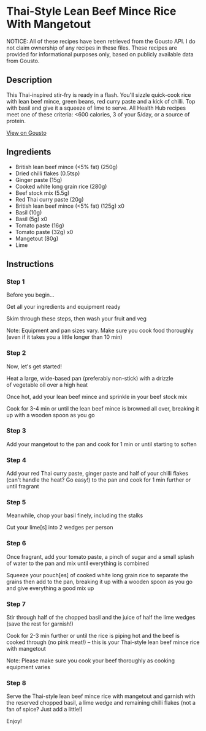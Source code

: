# Thai-Style Lean Beef Mince Rice With Mangetout

NOTICE: All of these recipes have been retrieved from the Gousto API. I do not claim ownership of any recipes in these files. These recipes are provided for informational purposes only, based on publicly available data from Gousto.

## Description

This Thai-inspired stir-fry is ready in a flash. You'll sizzle quick-cook rice with lean beef mince, green beans, red curry paste and a kick of chilli. Top with basil and give it a squeeze of lime to serve. All Health Hub recipes meet one of these criteria: <600 calories, 3 of your 5/day, or a source of protein.

[View on Gousto](https://www.gousto.co.uk/recipes/cookbook/thai-lean-beef-rice-with-mangetout)

## Ingredients

- British lean beef mince (<5% fat) (250g)
- Dried chilli flakes (0.5tsp)
- Ginger paste (15g)
- Cooked white long grain rice (280g)
- Beef stock mix (5.5g)
- Red Thai curry paste (20g)
- British lean beef mince (<5% fat) (125g) x0
- Basil (10g)
- Basil (5g) x0
- Tomato paste (16g)
- Tomato paste (32g) x0
- Mangetout (80g)
- Lime

## Instructions


### Step 1

Before you begin...

Get all your ingredients and equipment ready

Skim through these steps, then wash your fruit and veg

Note: Equipment and pan sizes vary. Make sure you cook food thoroughly (even if it takes you a little longer than 10 min)


### Step 2

Now, let's get started!

Heat a large, wide-based pan (preferably non-stick) with a drizzle of vegetable oil over a high heat

Once hot, add your lean beef mince and sprinkle in your beef stock mix

Cook for 3-4 min or until the lean beef mince is browned all over, breaking it up with a wooden spoon as you go


### Step 3

Add your mangetout to the pan and cook for 1 min or until starting to soften


### Step 4

Add your red Thai curry paste, ginger paste and half of your chilli flakes (can't handle the heat? Go easy!) to the pan and cook for 1 min further or until fragrant


### Step 5

Meanwhile, chop your basil finely, including the stalks

Cut your lime[s] into 2 wedges per person


### Step 6

Once fragrant, add your tomato paste, a pinch of sugar and a small splash of water to the pan and mix until everything is combined

Squeeze your pouch[es]<span class="text-danger"> </span>of cooked white long grain rice to separate the grains then add to the pan, breaking it up with a wooden spoon as you go and give everything a good mix up


### Step 7

Stir through half of the chopped basil and the juice of half the lime wedges (save the rest for garnish!)

Cook for 2-3 min further or until the rice is piping hot and the beef is cooked through (no pink meat!) – this is your Thai-style lean beef mince rice with mangetout

Note: Please make sure you cook your beef thoroughly as cooking equipment varies

### Step 8

Serve the Thai-style lean beef mince rice with mangetout and garnish with the reserved chopped basil, a lime wedge and remaining chilli flakes (not a fan of spice? Just add a little!)

Enjoy!


